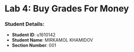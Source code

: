 # Lab 4: Buy Grades For Money

### Student Details:

- **Student ID**: u1610142
- **Student Name**: MIRKAMOL KHAMIDOV
- **Section Number**: 001



